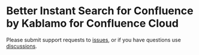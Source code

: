 # Better Instant Search for Confluence by Kablamo for Confluence Cloud

Please submit support requests to [issues](https://github.com/KablamoOSS/BetterInstantSearch/issues), or if you have questions use [discussions](https://github.com/KablamoOSS/BetterInstantSearch/discussions).
